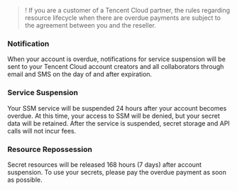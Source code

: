 >! If you are a customer of a Tencent Cloud partner, the rules regarding resource lifecycle when there are overdue payments are subject to the agreement between you and the reseller.

### Notification
When your account is overdue, notifications for service suspension will be sent to your Tencent Cloud account creators and all collaborators through email and SMS on the day of and after expiration.
### Service Suspension
Your SSM service will be suspended 24 hours after your account becomes overdue. At this time, your access to SSM will be denied, but your secret data will be retained. After the service is suspended, secret storage and API calls will not incur fees.
### Resource Repossession
Secret resources will be released 168 hours (7 days) after account suspension. To use your secrets, please pay the overdue payment as soon as possible.
